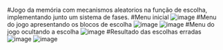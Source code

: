 #Jogo da memória com mecanismos aleatorios na função de escolha, implementando junto um sistema de fases.
#Menu inicial
![image](https://github.com/WillianSeidel/momorypython/assets/126173353/ea8a0a2b-adb7-46b6-87c9-529c594e9236)
#Menu do jogo apresentando os blocos de escolha
![image](https://github.com/WillianSeidel/momorypython/assets/126173353/d59ec7b9-9c1e-4c22-912d-c19f06025802)
![image](https://github.com/WillianSeidel/momorypython/assets/126173353/f0513f14-7cc0-4297-bba1-a6ca399e107c)
#Menu do jogo ocultando a escolha
![image](https://github.com/WillianSeidel/momorypython/assets/126173353/c176e4f1-c992-4e5f-8282-d2dd05a82dea)
#Resultado das escolhas erradas
![image](https://github.com/WillianSeidel/momorypython/assets/126173353/d4508ee1-4ae3-440e-8299-6a09ca012884)
![image](https://github.com/WillianSeidel/momorypython/assets/126173353/88b91629-250f-4066-a96a-1a8eb8a3d42a)






